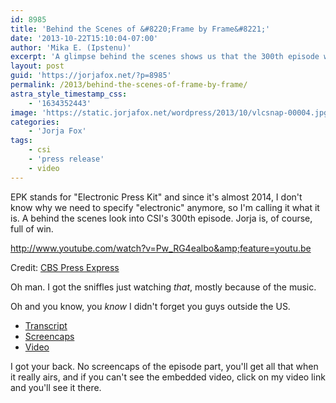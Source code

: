 ```yaml
---
id: 8985
title: 'Behind the Scenes of &#8220;Frame by Frame&#8221;'
date: '2013-10-22T15:10:04-07:00'
author: 'Mika E. (Ipstenu)'
excerpt: 'A glimpse behind the scenes shows us that the 300th episode will have a lot of Jorja. '
layout: post
guid: 'https://jorjafox.net/?p=8985'
permalink: /2013/behind-the-scenes-of-frame-by-frame/
astra_style_timestamp_css:
    - '1634352443'
image: 'https://static.jorjafox.net/wordpress/2013/10/vlcsnap-00004.jpg'
categories:
    - 'Jorja Fox'
tags:
    - csi
    - 'press release'
    - video
---
```


EPK stands for "Electronic Press Kit" and since it's almost 2014, I don't know why we need to specify "electronic" anymore, so I'm calling it what it is. A behind the scenes look into CSI's 300th episode. Jorja is, of course, full of win.

http://www.youtube.com/watch?v=Pw_RG4ealbo&amp;feature=youtu.be

Credit: <a href="http://cbspressexpress.com/cbs-entertainment/video?watch=1pcg1hvw2x">CBS Press Express</a>

Oh man. I got the sniffles just watching <em>that</em>, mostly because of the music.

Oh and you know, you<i> know</i> I didn't forget you guys outside the US.
<ul>
	<li><a href="https://jorjafox.net/wiki/CBS_CSI300_EPK_(22_October_2013)">Transcript</a></li>
	<li><a href="https://jorjafox.net/gallery/tv/csi/extras/2014-csi300epk/">Screencaps</a></li>
	<li><a href="https://jorjafox.net/video/frame-by-frame-epk/">Video</a></li>
</ul>
I got your back. No screencaps of the episode part, you'll get all that when it really airs, and if you can't see the embedded video, click on my video link and you'll see it there.